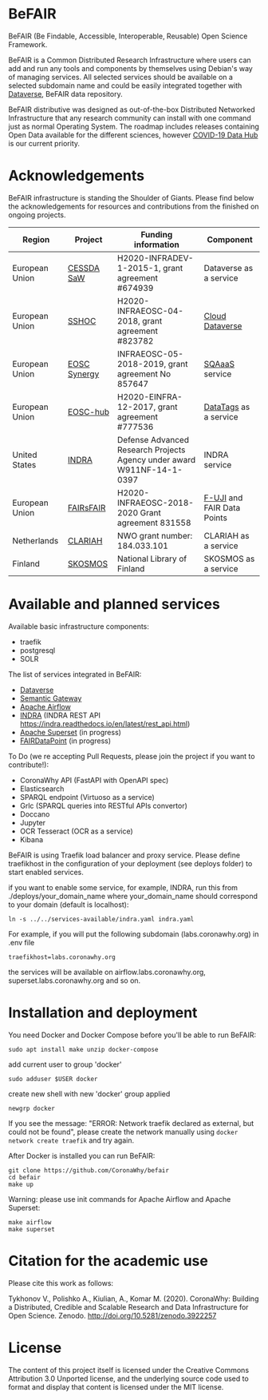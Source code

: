 # BeFAIR
BeFAIR (Be Findable, Accessible, Interoperable, Reusable) Open Science Framework.

BeFAIR is a Common Distributed Research Infrastructure where users can add and run any tools and components by themselves using Debian's way of managing services.
All selected services should be available on a selected subdomain name and could be easily integrated together with [Dataverse](https://dataverse.org), BeFAIR data repository.

BeFAIR distributive was designed as out-of-the-box Distributed Networked Infrastructure that any research community can install with one command just as normal Operating System. The roadmap includes releases containing Open Data available for the different sciences, however [COVID-19 Data Hub](http://datasets.coronawhy.org) is our current priority.

# Acknowledgements
BeFAIR infrastructure is standing the Shoulder of Giants. Please find below the acknowledgements for resources and contributions from the finished on ongoing projects.

Region | Project  | Funding information | Component |
| ------------- | ------------- | ------------- | ------------- |
| European Union | [CESSDA SaW](https://cordis.europa.eu/project/id/674939) | H2020-INFRADEV-1-2015-1, grant agreement #674939 | Dataverse as a service |
| European Union | [SSHOC](https://sshopencloud.eu) | H2020-INFRAEOSC-04-2018, grant agreement #823782 | [Cloud Dataverse](https://www.sshopencloud.eu/news/developing-sshoc-dataverse) |
| European Union | [EOSC Synergy](https://www.eosc-synergy.eu) | INFRAEOSC-05-2018-2019, grant agreement No 857647 | [SQAaaS](https://www.eosc-synergy.eu/home/software-services/) service |
| European Union | [EOSC-hub](https://www.eosc-hub.eu) | H2020-EINFRA-12-2017, grant agreement #777536 | [DataTags](https://github.com/Dans-labs/datatags-service) as a service |
| United States | [INDRA](https://indralab.github.io) | Defense Advanced Research Projects Agency under award W911NF-14-1-0397 | INDRA service |
| European Union | [FAIRsFAIR](https://www.fairsfair.eu) | H2020-INFRAEOSC-2018-2020 Grant agreement 831558 | [F-UJI](https://www.fairsfair.eu/f-uji-automated-fair-data-assessment-tool) and FAIR Data Points |
| Netherlands | [CLARIAH](https://clariah.nl) | NWO grant number: 184.033.101 | CLARIAH as a service |
| Finland | [SKOSMOS](https://finto.fi) | National Library of Finland | SKOSMOS as a service |


# Available and planned services

Available basic infrastructure components:
* traefik
* postgresql
* SOLR

The list of services integrated in BeFAIR:
* [Dataverse](http://github.com/IQSS/dataverse) 
* [Semantic Gateway](https://github.com/Dans-labs/semantic-gateway)
* [Apache Airflow](https://github.com/apache/airflow)
* [INDRA](https://indralab.github.io) (INDRA REST API https://indra.readthedocs.io/en/latest/rest_api.html)
* [Apache Superset](https://github.com/apache/superset) (in progress) 
* [FAIRDataPoint](https://github.com/FAIRDataTeam/FAIRDataPoint) (in progress)

To Do (we re accepting Pull Requests, please join the project if you want to contribute!):
* CoronaWhy API (FastAPI with OpenAPI spec)
* Elasticsearch 
* SPARQL endpoint (Virtuoso as a service)
* Grlc (SPARQL queries into RESTful APIs convertor)
* Doccano 
* Jupyter 
* OCR Tesseract (OCR as a service)
* Kibana 

BeFAIR is using Traefik load balancer and proxy service. Please define traefikhost in the configuration of your deployment (see deploys folder) to start enabled services.  

if you want to enable some service, for example, INDRA, run this from ./deploys/your_domain_name where your_domain_name should correspond to your domain (default is localhost):
```
ln -s ../../services-available/indra.yaml indra.yaml
```

For example, if you will put the following subdomain (labs.coronawhy.org) in .env file
```
traefikhost=labs.coronawhy.org
```
the services will be available on airflow.labs.coronawhy.org, superset.labs.coronawhy.org and so on.

# Installation and deployment

You need Docker and Docker Compose before you'll be able to run BeFAIR:
```
sudo apt install make unzip docker-compose
```
add current user to group 'docker'
```
sudo adduser $USER docker
```

create new shell with new 'docker' group applied
```
newgrp docker
```

If you see the message: "ERROR: Network traefik declared as external, but could not be found", please create the network manually using `docker network create traefik` and try again.

After Docker is installed you can run BeFAIR:
```
git clone https://github.com/CoronaWhy/befair
cd befair
make up
```

Warning: please use init commands for Apache Airflow and Apache Superset:
```
make airflow
make superset
```

# Citation for the academic use

Please cite this work as follows:

Tykhonov V., Polishko A., Kiulian, A., Komar M. (2020). CoronaWhy: Building a Distributed, Credible and Scalable Research and Data Infrastructure for Open Science. Zenodo. http://doi.org/10.5281/zenodo.3922257

# License

The content of this project itself is licensed under the Creative Commons Attribution 3.0 Unported license, and the underlying source code used to format and display that content is licensed under the MIT license.

